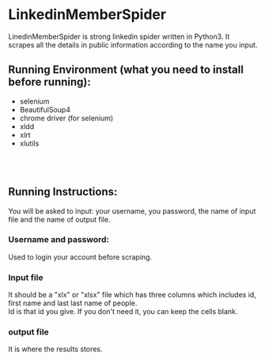 # LinkedinMemberSpider

LinedinMemberSpider is strong linkedin spider written in Python3. It scrapes all the details in public information according to the name you input.

## Running Environment (what you need to install before running):
 * selenium</br>
 * BeautifulSoup4</br> 
 * chrome driver (for selenium) </br>
 * xldd</br>
 * xlrt</br>
 * xlutils
  
  <br></br>

## Running Instructions:
  You will be asked to input: your username, you password, the name of input file and the name of output file.</br>
  
### Username and password:
  Used to login your account before scraping.

### Input file
  It should be a "xlx" or "xlsx" file which has three columns which includes id, first name and last last name of people.</br> 
  Id is that id you give. If you don't need it, you can keep the cells blank.</br>
  
### output file
  It is where the results stores.
  
  
